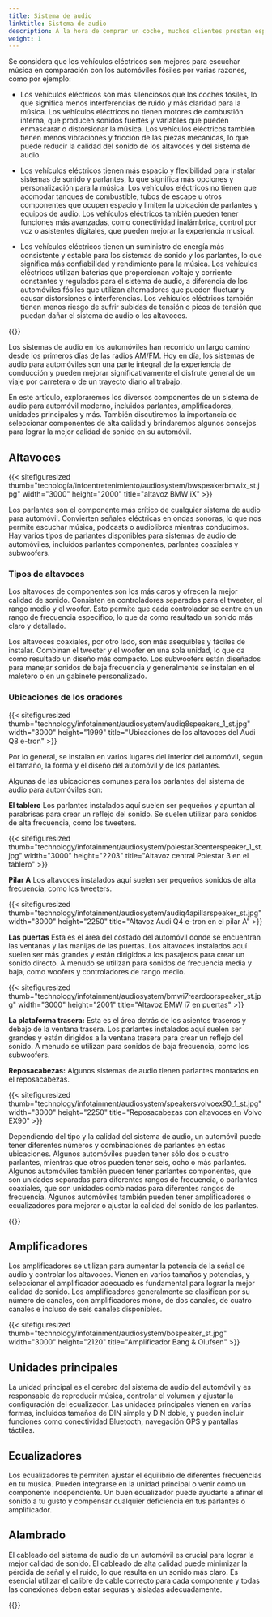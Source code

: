 ```yaml
---
title: Sistema de audio
linktitle: Sistema de audio
description: A la hora de comprar un coche, muchos clientes prestan especial atención al sistema de audio. Esto se debe a que el coche es precisamente el lugar donde la gente escucha música con entusiasmo y frecuencia.
weight: 1
---
```

<!-- markdownlint-disable MD033 -->

Se considera que los vehículos eléctricos son mejores para escuchar música en comparación con los automóviles fósiles por varias razones, como por ejemplo:

- Los vehículos eléctricos son más silenciosos que los coches fósiles, lo que significa menos interferencias de ruido y más claridad para la música. Los vehículos eléctricos no tienen motores de combustión interna, que producen sonidos fuertes y variables que pueden enmascarar o distorsionar la música. Los vehículos eléctricos también tienen menos vibraciones y fricción de las piezas mecánicas, lo que puede reducir la calidad del sonido de los altavoces y del sistema de audio.

- Los vehículos eléctricos tienen más espacio y flexibilidad para instalar sistemas de sonido y parlantes, lo que significa más opciones y personalización para la música. Los vehículos eléctricos no tienen que acomodar tanques de combustible, tubos de escape u otros componentes que ocupen espacio y limiten la ubicación de parlantes y equipos de audio. Los vehículos eléctricos también pueden tener funciones más avanzadas, como conectividad inalámbrica, control por voz o asistentes digitales, que pueden mejorar la experiencia musical.

- Los vehículos eléctricos tienen un suministro de energía más consistente y estable para los sistemas de sonido y los parlantes, lo que significa más confiabilidad y rendimiento para la música. Los vehículos eléctricos utilizan baterías que proporcionan voltaje y corriente constantes y regulados para el sistema de audio, a diferencia de los automóviles fósiles que utilizan alternadores que pueden fluctuar y causar distorsiones o interferencias. Los vehículos eléctricos también tienen menos riesgo de sufrir subidas de tensión o picos de tensión que puedan dañar el sistema de audio o los altavoces.

{{<evkxdisplayaddarticle />}}

Los sistemas de audio en los automóviles han recorrido un largo camino desde los primeros días de las radios AM/FM. Hoy en día, los sistemas de audio para automóviles son una parte integral de la experiencia de conducción y pueden mejorar significativamente el disfrute general de un viaje por carretera o de un trayecto diario al trabajo.

En este artículo, exploraremos los diversos componentes de un sistema de audio para automóvil moderno, incluidos parlantes, amplificadores, unidades principales y más. También discutiremos la importancia de seleccionar componentes de alta calidad y brindaremos algunos consejos para lograr la mejor calidad de sonido en su automóvil.

## Altavoces

{{< sitefiguresized thumb="tecnología/infoentretenimiento/audiosystem/bwspeakerbmwix_st.jpg" width="3000" height="2000" title="altavoz BMW iX" >}}

Los parlantes son el componente más crítico de cualquier sistema de audio para automóvil. Convierten señales eléctricas en ondas sonoras, lo que nos permite escuchar música, podcasts o audiolibros mientras conducimos. Hay varios tipos de parlantes disponibles para sistemas de audio de automóviles, incluidos parlantes componentes, parlantes coaxiales y subwoofers.

### Tipos de altavoces

Los altavoces de componentes son los más caros y ofrecen la mejor calidad de sonido. Consisten en controladores separados para el tweeter, el rango medio y el woofer. Esto permite que cada controlador se centre en un rango de frecuencia específico, lo que da como resultado un sonido más claro y detallado.

Los altavoces coaxiales, por otro lado, son más asequibles y fáciles de instalar. Combinan el tweeter y el woofer en una sola unidad, lo que da como resultado un diseño más compacto. Los subwoofers están diseñados para manejar sonidos de baja frecuencia y generalmente se instalan en el maletero o en un gabinete personalizado.
### Ubicaciones de los oradores

{{< sitefiguresized thumb="technology/infotainment/audiosystem/audiq8speakers_1_st.jpg" width="3000" height="1999" title="Ubicaciones de los altavoces del Audi Q8 e-tron" >}}

Por lo general, se instalan en varios lugares del interior del automóvil, según el tamaño, la forma y el diseño del automóvil y de los parlantes.

Algunas de las ubicaciones comunes para los parlantes del sistema de audio para automóviles son:

**El tablero** Los parlantes instalados aquí suelen ser pequeños y apuntan al parabrisas para crear un reflejo del sonido. Se suelen utilizar para sonidos de alta frecuencia, como los tweeters.

{{< sitefiguresized thumb="technology/infotainment/audiosystem/polestar3centerspeaker_1_st.jpg" width="3000" height="2203" title="Altavoz central Polestar 3 en el tablero" >}}

**Pilar A** Los altavoces instalados aquí suelen ser pequeños sonidos de alta frecuencia, como los tweeters.

{{< sitefiguresized thumb="technology/infotainment/audiosystem/audiq4apillarspeaker_st.jpg" width="3000" height="2250" title="Altavoz Audi Q4 e-tron en el pilar A" >}}

**Las puertas** Esta es el área del costado del automóvil donde se encuentran las ventanas y las manijas de las puertas. Los altavoces instalados aquí suelen ser más grandes y están dirigidos a los pasajeros para crear un sonido directo. A menudo se utilizan para sonidos de frecuencia media y baja, como woofers y controladores de rango medio.

{{< sitefiguresized thumb="technology/infotainment/audiosystem/bmwi7reardoorspeaker_st.jpg" width="3000" height="2001" title="Altavoz BMW i7 en puertas" >}}

**La plataforma trasera:** Esta es el área detrás de los asientos traseros y debajo de la ventana trasera. Los parlantes instalados aquí suelen ser grandes y están dirigidos a la ventana trasera para crear un reflejo del sonido. A menudo se utilizan para sonidos de baja frecuencia, como los subwoofers.

**Reposacabezas:** Algunos sistemas de audio tienen parlantes montados en el reposacabezas.

{{< sitefiguresized thumb="technology/infotainment/audiosystem/speakersvolvoex90_1_st.jpg" width="3000" height="2250" title="Reposacabezas con altavoces en Volvo EX90" >}}

Dependiendo del tipo y la calidad del sistema de audio, un automóvil puede tener diferentes números y combinaciones de parlantes en estas ubicaciones. Algunos automóviles pueden tener sólo dos o cuatro parlantes, mientras que otros pueden tener seis, ocho o más parlantes. Algunos automóviles también pueden tener parlantes componentes, que son unidades separadas para diferentes rangos de frecuencia, o parlantes coaxiales, que son unidades combinadas para diferentes rangos de frecuencia. Algunos automóviles también pueden tener amplificadores o ecualizadores para mejorar o ajustar la calidad del sonido de los parlantes.

{{<evkxdisplayaddarticle />}}

## Amplificadores

Los amplificadores se utilizan para aumentar la potencia de la señal de audio y controlar los altavoces. Vienen en varios tamaños y potencias, y seleccionar el amplificador adecuado es fundamental para lograr la mejor calidad de sonido. Los amplificadores generalmente se clasifican por su número de canales, con amplificadores mono, de dos canales, de cuatro canales e incluso de seis canales disponibles.

{{< sitefiguresized thumb="technology/infotainment/audiosystem/bospeaker_st.jpg" width="3000" height="2120" title="Amplificador Bang & Olufsen" >}}

## Unidades principales

La unidad principal es el cerebro del sistema de audio del automóvil y es responsable de reproducir música, controlar el volumen y ajustar la configuración del ecualizador. Las unidades principales vienen en varias formas, incluidos tamaños de DIN simple y DIN doble, y pueden incluir funciones como conectividad Bluetooth, navegación GPS y pantallas táctiles.

## Ecualizadores

Los ecualizadores te permiten ajustar el equilibrio de diferentes frecuencias en tu música. Pueden integrarse en la unidad principal o venir como un componente independiente. Un buen ecualizador puede ayudarte a afinar el sonido a tu gusto y compensar cualquier deficiencia en tus parlantes o amplificador.

## Alambrado

El cableado del sistema de audio de un automóvil es crucial para lograr la mejor calidad de sonido. El cableado de alta calidad puede minimizar la pérdida de señal y el ruido, lo que resulta en un sonido más claro. Es esencial utilizar el calibre de cable correcto para cada componente y todas las conexiones deben estar seguras y aisladas adecuadamente.

{{<evkxdisplayaddarticle />}}
